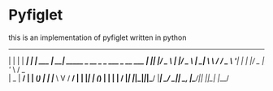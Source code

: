 # Pyfiglet
this is an implementation of pyfiglet written in python
 _   _      _ _         _____                                       
| | | | ___| | | ___   | ____|_   _____ _ __ _   _  ___  _ __   ___ 
| |_| |/ _ \ | |/ _ \  |  _| \ \ / / _ \ '__| | | |/ _ \| '_ \ / _ \
|  _  |  __/ | | (_) | | |___ \ V /  __/ |  | |_| | (_) | | | |  __/
|_| |_|\___|_|_|\___/  |_____| \_/ \___|_|   \__, |\___/|_| |_|\___|
                                             |___/               
